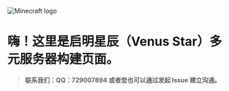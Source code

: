 ![Minecraft logo](https://github.com/729007894/Venus/raw/master/Minecraft_logo.png)
# 嗨！这里是启明星辰（Venus Star）多元服务器构建页面。




>  **联系我们：QQ：729007894 或者您也可以通过发起 Issue 建立沟通。**
